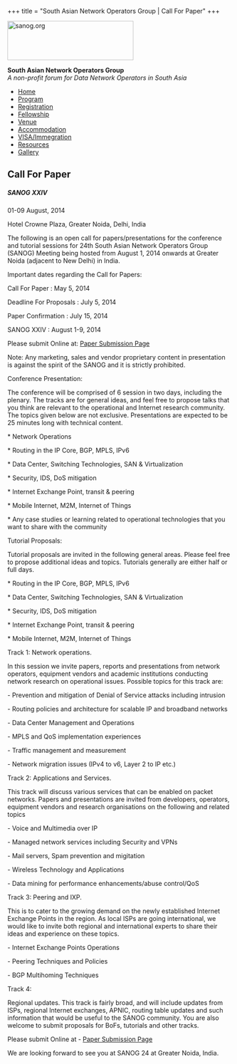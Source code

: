 +++
title = "South Asian Network Operators Group | Call For Paper"
+++

[<img src="../images/logo.jpg" width="283" height="88" alt="sanog.org" />](../index.html)

**South Asian Network Operators Group**  
*A non-profit forum for Data Network Operators in South Asia*

-   [Home](index.html)
-   [Program](program.html)
-   [Registration](reg.html)
-   [Fellowship](fellowship.html)
-   [Venue](venue.html)
-   [Accommodation](accomo.html)
-   [VISA/Immegration](visa.html)
-   [Resources](downloads.html)
-   [Gallery](gallery.html)

Call For Paper
--------------

##### SANOG XXIV

01-09 August, 2014

Hotel Crowne Plaza, Greater Noida, Delhi, India

  
  
  
  
  
  
  
  
  
  
  
  
  
  
  
  
  
  
  
  
  
  
  
  
  
  
  
  
  
  
  
  
  
  
  
  
  
  
  
  
  
  
  
  
  
  
  
  
  
  
  
  
  
  
  
  

The following is an open call for papers/presentations for the
conference and tutorial sessions for 24th South Asian Network Operators
Group (SANOG) Meeting being hosted from August 1, 2014 onwards at
Greater Noida (adjacent to New Delhi) in India.

  

Important dates regarding the Call for Papers:

  

Call For Paper : May 5, 2014

Deadline For Proposals : July 5, 2014

Paper Confirmation : July 15, 2014

SANOG XXIV : August 1-9, 2014

  

Please submit Online at: [Paper Submission
Page](http://submission.sanog.org/papers/user/login.php?event=8)

  

Note: Any marketing, sales and vendor proprietary content in
presentation is against the spirit of the SANOG and it is strictly
prohibited.

  

Conference Presentation:

The conference will be comprised of 6 session in two days, including the
plenary. The tracks are for general ideas, and feel free to propose
talks that you think are relevant to the operational and Internet
research community. The topics given below are not exclusive.
Presentations are expected to be 25 minutes long with technical content.

  

\* Network Operations

\* Routing in the IP Core, BGP, MPLS, IPv6

\* Data Center, Switching Technologies, SAN & Virtualization

\* Security, IDS, DoS mitigation

\* Internet Exchange Point, transit & peering

\* Mobile Internet, M2M, Internet of Things

\* Any case studies or learning related to operational technologies that
you want to share with the community

  

Tutorial Proposals:

Tutorial proposals are invited in the following general areas. Please
feel free to propose additional ideas and topics. Tutorials generally
are either half or full days.

  

\* Routing in the IP Core, BGP, MPLS, IPv6

\* Data Center, Switching Technologies, SAN & Virtualization

\* Security, IDS, DoS mitigation

\* Internet Exchange Point, transit & peering

\* Mobile Internet, M2M, Internet of Things

  

Track 1: Network operations.

In this session we invite papers, reports and presentations from network
operators, equipment vendors and academic institutions conducting
network research on operational issues. Possible topics for this track
are:

  

\- Prevention and mitigation of Denial of Service attacks including
intrusion

\- Routing policies and architecture for scalable IP and broadband
networks

\- Data Center Management and Operations

\- MPLS and QoS implementation experiences

\- Traffic management and measurement

\- Network migration issues (IPv4 to v6, Layer 2 to IP etc.)

  

Track 2: Applications and Services.

This track will discuss various services that can be enabled on packet
networks. Papers and presentations are invited from developers,
operators, equipment vendors and research organisations on the following
and related topics

  

\- Voice and Multimedia over IP

\- Managed network services including Security and VPNs

\- Mail servers, Spam prevention and migitation

\- Wireless Technology and Applications

\- Data mining for performance enhancements/abuse control/QoS

  

Track 3: Peering and IXP.

This is to cater to the growing demand on the newly established Internet
Exchange Points in the region. As local ISPs are going international, we
would like to invite both regional and international experts to share
their ideas and experience on these topics.

  

\- Internet Exchange Points Operations

\- Peering Techniques and Policies

\- BGP Multihoming Techniques

  

Track 4:

Regional updates. This track is fairly broad, and will include updates
from ISPs, regional Internet exchanges, APNIC, routing table updates and
such information that would be useful to the SANOG community. You are
also welcome to submit proposals for BoFs, tutorials and other tracks.

  

Please submit Online at - [Paper Submission
Page](http://submission.sanog.org/papers/user/login.php?event=8)

  

We are looking forward to see you at SANOG 24 at Greater Noida, India.  

 
